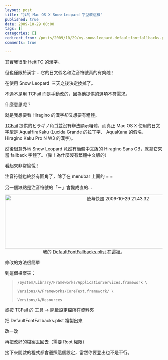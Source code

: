 ```yaml
---
layout: post
title: "我的 Mac OS X Snow Leopard 字型改這樣"
published: true
date: 2009-10-29 00:00
tags: []
categories: []
redirect_from: /posts/2009/10/29/my-snow-leopard-defaultfontfallbacks-plist
comments: true

---
```


其實我很愛 HeitiTC 的漢字。

但也僅限於漢字 …它的日文假名和注音符號真的有夠醜！

在使用 Snow Leopard  三天之後決定換掉了。

不過不是用 TCFail 而是手動改的，因為他提供的選項不符需求。

什麼意思呢？

就是我想要看 Hiragino 的漢字卻又想要有粗體。

<a href="http://zonble.github.com/tcfail/">TCFail</a> 提供的ヒラギノ角ゴ並沒有辦法顯示粗體，而真正 Mac OS X 使用的日文字型是 AquaHiraKaku (Lucida Grande 的拉丁字、 AquaKana 的假名、 Hiragino Kaku Pro N W3 的漢字)。

然後很意外地 Snow Leopard 竟然有簡體中文版的 Hiragino Sans GB，就拿它來當 fallback 字體了。（靠！為什麼沒有繁體中文版的）

看起來非常愉悅！

注音符號也終於有圓角了，除了在 menubar 上面的 = =

另一個缺點是注音符號的「ㄧ」會變成直的...
<p style="text-align:center;"><a href="http://chitsaou.files.wordpress.com/2009/10/e89ea2e5b995e5bfabe785a7-2009-10-29-21-43-32.png"><img class="aligncenter size-full wp-image-676" title="螢幕快照 2009-10-29 21.43.32" src="http://chitsaou.files.wordpress.com/2009/10/e89ea2e5b995e5bfabe785a7-2009-10-29-21-43-32.png" alt="螢幕快照 2009-10-29 21.43.32" width="706" height="172" /></a>
我的 <a href="http://gist.github.com/221439">DefaultFontFallbacks.plist 在這裡</a>。

修改的方法很簡單

到這個檔案夾：

<blockquote><code>/System/Library/Frameworks/ApplicationServices.framework \ <br />
Versions/A/Frameworks/CoreText.framework/ \<br />
Versions/A/Resources</code></blockquote>

或按 TCFail 的 工具 → 開啟設定檔所在資料夾

把 DefaultFontFallbacks.plist 複製出來

改一改

再把改好的檔案丟回去（需要 Root 權限）

接下來開啟的程式都會遵照這個設定，當然你要登出也不是不行。
